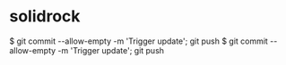 # solidrock
$ git commit --allow-empty -m 'Trigger update'; git push
$ git commit --allow-empty -m 'Trigger update'; git push
